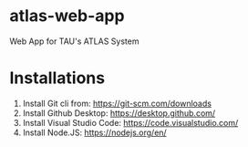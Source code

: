 # atlas-web-app
Web App for TAU's ATLAS System

# Installations
1. Install Git cli from: https://git-scm.com/downloads
2. Install Github Desktop: https://desktop.github.com/
3. Install Visual Studio Code: https://code.visualstudio.com/
4. Install Node.JS: https://nodejs.org/en/